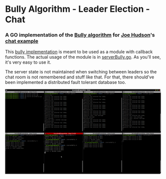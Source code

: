 # Bully Algorithm - Leader Election - Chat

### A GO implementation of the [Bully algorithm](https://en.wikipedia.org/wiki/Bully_algorithm) for [Joe Hudson](https://github.com/jhudson8)'s [chat example](https://github.com/jhudson8/golang-chat-example)

This [bully implementation](https://github.com/blchinezu/BullyAlgorithm-LeaderElection-Chat/blob/master/bully/bully.go) is meant to be used as a module with callback functions. The actual usage of the module is in [serverBully.go](https://github.com/blchinezu/BullyAlgorithm-LeaderElection-Chat/blob/master/serverBully.go). As you'll see, it's very easy to use it.

The server state is not maintained when switching between leaders so the chat room is not remembered and stuff like that. For that, there should've been implemented a distributed fault tolerant database too.

![screenshot.jpg](https://raw.githubusercontent.com/blchinezu/BullyAlgorithm-LeaderElection-Chat/master/screenshot.png)
